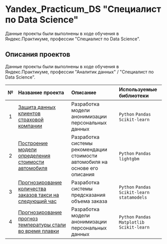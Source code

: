# Yandex_Practicum_DS "Специалист по Data Science"

Данные проекты были выполнены в ходе обучения в Яндекс.Практикуме, профессии "Специалист по Data Science".

## Описания проектов

Данные проекты были выполнены в ходе обучения в Яндекс.Практикуме, профессии "Аналитик данных" / "Специалист по Data Science".

| № | Название проекта | Описание | Используемые библиотеки | 
| :----------------------: | :---------------------- | :---------------------- | :---------------------- |
| 1 | [Защита данных клиентов страховой компании](projects/1) | Разработка модели анонимизации персональных данных | `Python` `Pandas` `Scikit-learn` |
| 2 | [Построение модели определения стоимости автомобиля](projects/2) | Разработка системы рекомендации стоимости автомобиля на основе его описания | `Python` `Pandas` `lightgbm` |
| 3 | [Прогнозирование количества заказов такси на следующий час](projects/3) | Разработка системы предсказания объема заказа | `Python` `Pandas` `Scikit-learn` `statamodels` |
| 4 | [Прогнозирование прогноз температуры стали во время плавки](projects/4) | Разработка модели анонимизации персональных данных | `Python` `Pandas` `Matplotlib` `Scikit-learn` |
